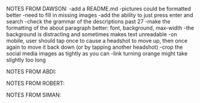 NOTES FROM DAWSON:
-add a README.md
-pictures could be formatted better
-need to fill in missing images
-add the ability to just press enter and search
-check the grammar of the descriptions past 27
-make the formatting of the about paragraph better: font, background, max-width
-the background is distracting and sometimes makes text unreadable
-on mobile, user should tap once to cause a headshot to move up, then once again to move it back down (or by tapping another headshot)
-crop the social media images as tightly as you can
-link turning orange might take slightly too long

NOTES FROM ABDI:

NOTES FROM ROBERT:

NOTES FROM SIMAN: